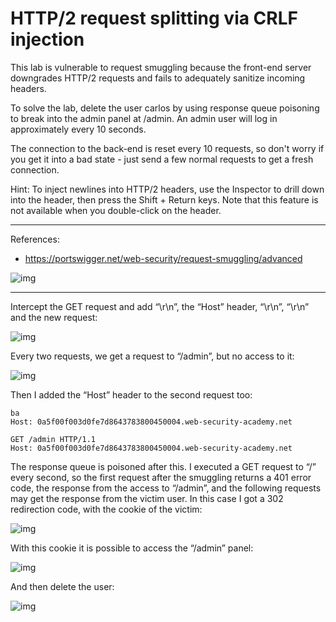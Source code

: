 
# HTTP/2 request splitting via CRLF injection

This lab is vulnerable to request smuggling because the front-end server downgrades HTTP/2 requests and fails to adequately sanitize incoming headers.

To solve the lab, delete the user carlos by using response queue poisoning to break into the admin panel at /admin. An admin user will log in approximately every 10 seconds.

The connection to the back-end is reset every 10 requests, so don't worry if you get it into a bad state - just send a few normal requests to get a fresh connection.

Hint: To inject newlines into HTTP/2 headers, use the Inspector to drill down into the header, then press the Shift + Return keys. Note that this feature is not available when you double-click on the header.

---------------------------------------------

References: 

- https://portswigger.net/web-security/request-smuggling/advanced



![img](images/HTTP/2%20request%20splitting%20via%20CRLF%20injection/1.png)

---------------------------------------------

Intercept the GET request and add “\r\n”, the “Host” header, “\r\n”, “\r\n” and the new request:



![img](images/HTTP/2%20request%20splitting%20via%20CRLF%20injection/2.png)


Every two requests, we get a request to “/admin”, but no access to it:



![img](images/HTTP/2%20request%20splitting%20via%20CRLF%20injection/3.png)


Then I added the “Host” header to the second request too:

```
ba
Host: 0a5f00f003d0fe7d8643783800450004.web-security-academy.net

GET /admin HTTP/1.1
Host: 0a5f00f003d0fe7d8643783800450004.web-security-academy.net
```

The response queue is poisoned after this. I executed a GET request to “/” every second, so the first request after the smuggling returns a 401 error code, the response from the access to “/admin”, and the following requests may get the response from the victim user. In this case I got a 302 redirection code, with the cookie of the victim: 



![img](images/HTTP/2%20request%20splitting%20via%20CRLF%20injection/4.png)


With this cookie it is possible to access the “/admin” panel:



![img](images/HTTP/2%20request%20splitting%20via%20CRLF%20injection/5.png)


And then delete the user:



![img](images/HTTP/2%20request%20splitting%20via%20CRLF%20injection/6.png)